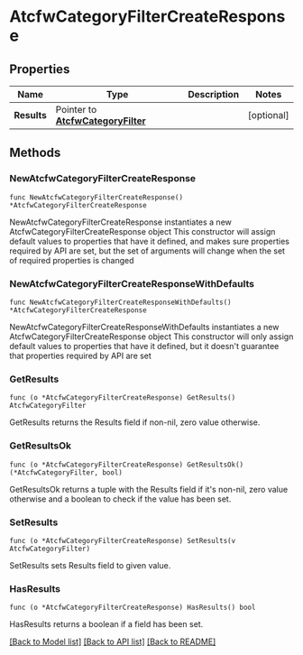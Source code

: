 # AtcfwCategoryFilterCreateResponse

## Properties

Name | Type | Description | Notes
------------ | ------------- | ------------- | -------------
**Results** | Pointer to [**AtcfwCategoryFilter**](AtcfwCategoryFilter.md) |  | [optional] 

## Methods

### NewAtcfwCategoryFilterCreateResponse

`func NewAtcfwCategoryFilterCreateResponse() *AtcfwCategoryFilterCreateResponse`

NewAtcfwCategoryFilterCreateResponse instantiates a new AtcfwCategoryFilterCreateResponse object
This constructor will assign default values to properties that have it defined,
and makes sure properties required by API are set, but the set of arguments
will change when the set of required properties is changed

### NewAtcfwCategoryFilterCreateResponseWithDefaults

`func NewAtcfwCategoryFilterCreateResponseWithDefaults() *AtcfwCategoryFilterCreateResponse`

NewAtcfwCategoryFilterCreateResponseWithDefaults instantiates a new AtcfwCategoryFilterCreateResponse object
This constructor will only assign default values to properties that have it defined,
but it doesn't guarantee that properties required by API are set

### GetResults

`func (o *AtcfwCategoryFilterCreateResponse) GetResults() AtcfwCategoryFilter`

GetResults returns the Results field if non-nil, zero value otherwise.

### GetResultsOk

`func (o *AtcfwCategoryFilterCreateResponse) GetResultsOk() (*AtcfwCategoryFilter, bool)`

GetResultsOk returns a tuple with the Results field if it's non-nil, zero value otherwise
and a boolean to check if the value has been set.

### SetResults

`func (o *AtcfwCategoryFilterCreateResponse) SetResults(v AtcfwCategoryFilter)`

SetResults sets Results field to given value.

### HasResults

`func (o *AtcfwCategoryFilterCreateResponse) HasResults() bool`

HasResults returns a boolean if a field has been set.


[[Back to Model list]](../README.md#documentation-for-models) [[Back to API list]](../README.md#documentation-for-api-endpoints) [[Back to README]](../README.md)


